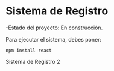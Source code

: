 <h1> Sistema de Registro</h1>

-Estado del proyecto: En construcción.

Para ejecutar el sistema, debes poner:

```npm install react```

Sistema de Registro 2
